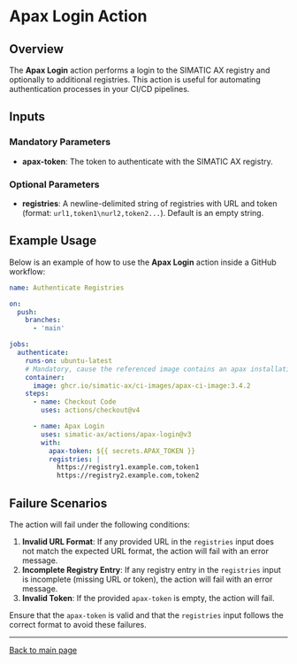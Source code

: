 # Apax Login Action

## Overview

The **Apax Login** action performs a login to the SIMATIC AX registry and optionally to additional registries. This action is useful for automating authentication processes in your CI/CD pipelines.

## Inputs

### Mandatory Parameters

- **apax-token**: The token to authenticate with the SIMATIC AX registry.

### Optional Parameters

- **registries**: A newline-delimited string of registries with URL and token (format: `url1,token1\nurl2,token2...`). Default is an empty string.

## Example Usage

Below is an example of how to use the **Apax Login** action inside a GitHub workflow:

```yaml
name: Authenticate Registries

on:
  push:
    branches:
      - 'main'

jobs:
  authenticate:
    runs-on: ubuntu-latest
    # Mandatory, cause the referenced image contains an apax installation
    container:
      image: ghcr.io/simatic-ax/ci-images/apax-ci-image:3.4.2
    steps:
      - name: Checkout Code
        uses: actions/checkout@v4

      - name: Apax Login
        uses: simatic-ax/actions/apax-login@v3
        with:
          apax-token: ${{ secrets.APAX_TOKEN }}
          registries: |
            https://registry1.example.com,token1
            https://registry2.example.com,token2
```
## Failure Scenarios

The action will fail under the following conditions:

1. **Invalid URL Format**: If any provided URL in the `registries` input does not match the expected URL format, the action will fail with an error message.
2. **Incomplete Registry Entry**: If any registry entry in the `registries` input is incomplete (missing URL or token), the action will fail with an error message.
3. **Invalid Token**: If the provided `apax-token` is empty, the action will fail.

Ensure that the `apax-token` is valid and that the `registries` input follows the correct format to avoid these failures.

---
[Back to main page](../README.md)